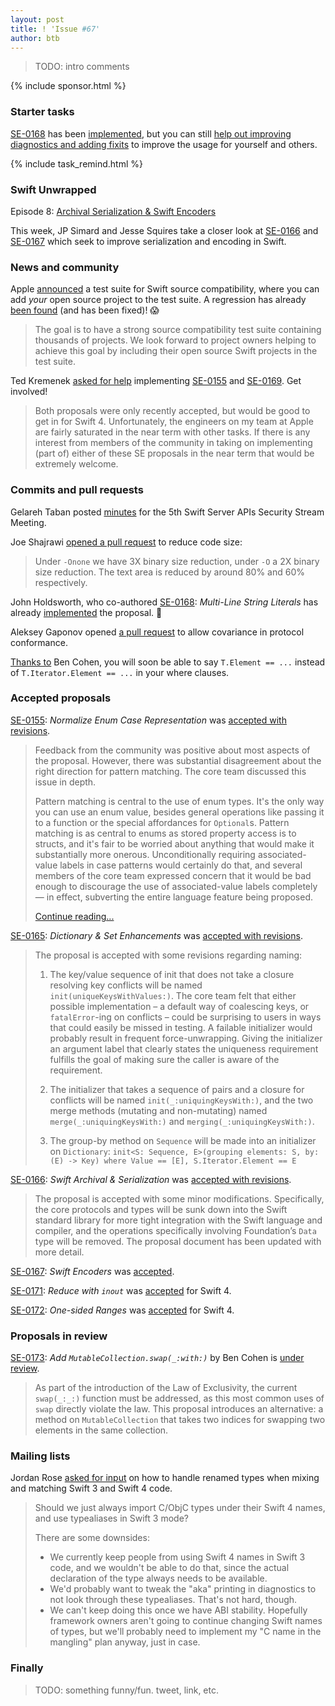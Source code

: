 ```yaml
---
layout: post
title: ! 'Issue #67'
author: btb
---
```


> TODO: intro comments

<!--excerpt-->

{% include sponsor.html %}

### Starter tasks

[SE-0168](https://github.com/apple/swift-evolution/blob/master/proposals/0168-multi-line-string-literals.md) has been [implemented](https://github.com/apple/swift/pull/8813), but you can still [help out improving diagnostics and adding fixits](https://bugs.swift.org/browse/SR-4701) to improve the usage for yourself and others.

{% include task_remind.html %}

### Swift Unwrapped

Episode 8: [Archival Serialization & Swift Encoders](https://spec.fm/podcasts/swift-unwrapped/66634)

This week, JP Simard and Jesse Squires take a closer look at [SE-0166](https://github.com/apple/swift-evolution/blob/master/proposals/0166-swift-archival-serialization.md) and [SE-0167](https://github.com/apple/swift-evolution/blob/master/proposals/0167-swift-encoders.md) which seek to improve serialization and encoding in Swift.

### News and community

Apple [announced](https://swift.org/blog/swift-source-compatibility-test-suite/) a test suite for Swift source compatibility, where you can add *your* open source project to the test suite. A regression has already [been found](https://twitter.com/slava_pestov/status/857457182803021824) (and has been fixed)! 😱

> The goal is to have a strong source compatibility test suite containing thousands of projects. We look forward to project owners helping to achieve this goal by including their open source Swift projects in the test suite.

Ted Kremenek [asked for help](https://lists.swift.org/pipermail/swift-dev/Week-of-Mon-20170424/004440.html) implementing [SE-0155](https://github.com/apple/swift-evolution/blob/master/proposals/0155-normalize-enum-case-representation.md) and [SE-0169](https://github.com/apple/swift-evolution/blob/master/proposals/0169-improve-interaction-between-private-declarations-and-extensions.md). Get involved!

> Both proposals were only recently accepted, but would be good to get in for Swift 4.  Unfortunately, the engineers on my team at Apple are fairly saturated in the near term with other tasks.  If there is any interest from members of the community in taking on implementing (part of) either of these SE proposals in the near term that would be extremely welcome.

### Commits and pull requests

Gelareh Taban posted [minutes](https://github.com/swift-server/work-group/pull/80) for the 5th Swift Server APIs Security Stream Meeting.

Joe Shajrawi [opened a pull request](https://github.com/apple/swift/pull/8909) to reduce code size:

> Under `-Onone` we have 3X binary size reduction, under `-O` a 2X binary size reduction. The text area is reduced by around 80% and 60% respectively.

John Holdsworth, who co-authored [SE-0168](https://github.com/apple/swift-evolution/blob/master/proposals/0168-multi-line-string-literals.md): *Multi-Line String Literals* has already [implemented](https://github.com/apple/swift/pull/8813) the proposal. 🎉

Aleksey Gaponov opened [a pull request](https://github.com/apple/swift/pull/8718) to allow covariance in protocol conformance.

[Thanks to](https://github.com/apple/swift/pull/8939) Ben Cohen, you will soon be able to say `T.Element == ...` instead of `T.Iterator.Element == ...` in your where clauses.

### Accepted proposals

[SE-0155](https://github.com/apple/swift-evolution/blob/master/proposals/0155-normalize-enum-case-representation.md): *Normalize Enum Case Representation* was [accepted with revisions](https://lists.swift.org/pipermail/swift-evolution/Week-of-Mon-20170417/035972.html).

> Feedback from the community was positive about most aspects of the proposal. However, there was substantial disagreement about the right direction for pattern matching. The core team discussed this issue in depth.
>
> Pattern matching is central to the use of enum types. It's the only way you can use an enum value, besides general operations like passing it to a function or the special affordances for `Optional`s. Pattern matching is as central to enums as stored property access is to structs, and it's fair to be worried about anything that would make it substantially more onerous. Unconditionally requiring associated-value labels in case patterns would certainly do that, and several members of the core team expressed concern that it would be bad enough to discourage the use of associated-value labels completely — in effect, subverting the entire language feature being proposed.
>
> [Continue reading...](https://lists.swift.org/pipermail/swift-evolution/Week-of-Mon-20170417/035972.html)

[SE-0165](https://github.com/apple/swift-evolution/blob/master/proposals/0165-dict.md): *Dictionary & Set Enhancements* was [accepted with revisions](https://lists.swift.org/pipermail/swift-evolution/Week-of-Mon-20170417/035955.html).

> The proposal is accepted with some revisions regarding naming:
>
> 1. The key/value sequence of init that does not take a closure resolving key conflicts will be named `init(uniqueKeysWithValues:)`. The core team felt that either possible implementation – a default way of coalescing keys, or `fatalError`-ing on conflicts – could be surprising to users in ways that could easily be missed in testing. A failable initializer would probably result in frequent force-unwrapping. Giving the initializer an argument label that clearly states the uniqueness requirement fulfills the goal of making sure the caller is aware of the requirement.
>
> 2. The initializer that takes a sequence of pairs and a closure for conflicts will be named `init(_:uniquingKeysWith:)`, and the two merge methods (mutating and non-mutating) named `merge(_:uniquingKeysWith:)` and `merging(_:uniquingKeysWith:)`.
>
> 3. The group-by method on `Sequence` will be made into an initializer on `Dictionary`: `init<S: Sequence, E>(grouping elements: S, by: (E) -> Key) where Value == [E], S.Iterator.Element == E`

[SE-0166](https://github.com/apple/swift-evolution/blob/master/proposals/0166-swift-archival-serialization.md): *Swift Archival & Serialization* was [accepted with revisions](https://lists.swift.org/pipermail/swift-evolution-announce/2017-April/000367.html).

> The proposal is accepted with some minor modifications. Specifically, the core protocols and types will be sunk down into the Swift standard library for more tight integration with the Swift language and compiler, and the operations specifically involving Foundation’s `Data` type will be removed. The proposal document has been updated with more detail.

[SE-0167](https://github.com/apple/swift-evolution/blob/master/proposals/0167-swift-encoders.md): *Swift Encoders* was [accepted](https://lists.swift.org/pipermail/swift-evolution-announce/2017-April/000368.html).

[SE-0171](https://github.com/apple/swift-evolution/blob/master/proposals/0171-reduce-with-inout.md): *Reduce with `inout`* was [accepted](https://lists.swift.org/pipermail/swift-evolution-announce/2017-April/000364.html) for Swift 4.

[SE-0172](https://github.com/apple/swift-evolution/blob/master/proposals/0172-one-sided-ranges.md): *One-sided Ranges* was [accepted](https://lists.swift.org/pipermail/swift-evolution-announce/2017-April/000363.html) for Swift 4.

### Proposals in review

[SE-0173](https://github.com/apple/swift-evolution/blob/master/proposals/0173-swap-indices.md): *Add `MutableCollection.swap(_:with:)`* by Ben Cohen is [under review](https://lists.swift.org/pipermail/swift-evolution-announce/2017-April/000366.html).

> As part of the introduction of the Law of Exclusivity, the current `swap(_:_:)` function must be addressed, as this most common uses of `swap` directly violate the law. This proposal introduces an alternative: a method on `MutableCollection` that takes two indices for swapping two elements in the same collection.

### Mailing lists

Jordan Rose [asked for input](https://lists.swift.org/pipermail/swift-dev/Week-of-Mon-20170417/004408.html) on how to handle renamed types when mixing and matching Swift 3 and Swift 4 code.

> Should we just always import C/ObjC types under their Swift 4 names, and use typealiases in Swift 3 mode?
>
> There are some downsides:
> - We currently keep people from using Swift 4 names in Swift 3 code, and we wouldn't be able to do that, since the actual declaration of the type always needs to be available.
> - We'd probably want to tweak the "aka" printing in diagnostics to not look through these typealiases. That's not hard, though.
> - We can't keep doing this once we have ABI stability. Hopefully framework owners aren't going to continue changing Swift names of types, but we'll probably need to implement my "C name in the mangling" plan anyway, just in case.

### Finally

> TODO: something funny/fun. tweet, link, etc.
